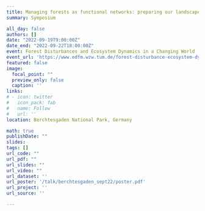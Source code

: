 ```yaml
---
title: Managing forests as functional networks: preparing our landscapes for the unexpected
summary: Symposium

all_day: false
authors: []
date: "2022-09-19T9:00:00Z"
date_end: "2022-09-22T18:00:00Z"
event: Forest Disturbances and Ecosystem Dynamics in a Changing World
event_url: 'https://www.edfm.wzw.tum.de/forest-disturbance-ecosystem-dynamics-symposium-2022.html'
featured: false
image:
  focal_point: ""
  preview_only: false
  caption: ''
links:
# - icon: twitter
#   icon_pack: fab
#   name: Follow
#   url: ''
location: Berchtesgaden National Park, Germany  

math: true
publishDate: ""
slides: 
tags: []
url_code: ""
url_pdf: ""
url_slides: ""
url_video: ""
url_dataset: ''
url_poster: '/talk/berchtesgaden_sept22/poster.pdf'
url_project: ''
url_source: ''

---
```

